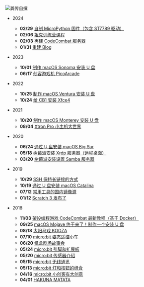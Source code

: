 ![龚传自撰](../../../../_media/logo.png "龚传自撰 :class=logo")

- 2024

  - **02/29** [自制 MicroPython 固件（包含 ST7789 驱动）](/2024/0229/)
  - **02/06** [坦克训练营课程](/2024/0206/)
  - **02/03** [再建 CodeCombat 服务器](/2024/0203/)
  - **01/31** [重建 Blog](/2024/0131/)

- 2023

  - **10/01** [制作 macOS Sonoma 安装 U 盘](/2023/1001/)
  - **06/17** [创客游戏机 PicoArcade](/2023/0617/)

- 2022

  - **10/25** [制作 macOS Ventura 安装 U 盘](/2022/1025/)
  - **10/24** [给 CB1 安装 Xfce4](/2022/1024/)

- 2021

  - **10/20** [制作 macOS Monterey 安装 U 盘](/2021/1020/)
  - **08/04** [Xtron Pro 小主机大世界](/2021/0804/)

- 2020

  - **06/24** [通过 U 盘安装 macOS Big Sur](/2020/0624/)
  - **05/18** [树莓派安装 Xrdp 服务器（远程桌面）](/2020/0518/)
  - **03/20** [树莓派安装设置 Samba 服务器](/2020/0320/)

- 2019

  - **10/29** [SSH 保持长链接的方式](/2019/1029/)
  - **10/19** [通过 U 盘安装 macOS Catalina](/2019/1019/)
  - **07/12** [常用工具的国内镜像源](/2019/0712/)
  - **01/12** [Scratch 3 发布了](/2019/0112/)

- 2018

  - **11/03** [架设编程游戏 CodeCombat 最新教程（基于 Docker）](/2018/1103/)
  - **09/25** [macOS Mojave 终于来了！制作一个安装 U 盘](/2018/0925/)
  - **08/18** [太阳马戏 KOOZA](/2018/0818/)
  - **07/10** [micro:bit 姿态遥控小车](/2018/0710/)
  - **06/20** [纸盒剧场故事会](/2018/0620/)
  - **05/24** [micro:bit 引脚和扩展板](/2018/0524/)
  - **05/20** [micro:bit 传感器介绍](/2018/0520/)
  - **05/15** [micro:bit 无线通讯](/2018/0515/)
  - **05/13** [micro:bit 灯和按钮的组合](/2018/0513/)
  - **04/16** [micro:bit 小创客有大创意](/2018/0416/)
  - **04/01** [HAKUNA MATATA](/2018/0401/)
